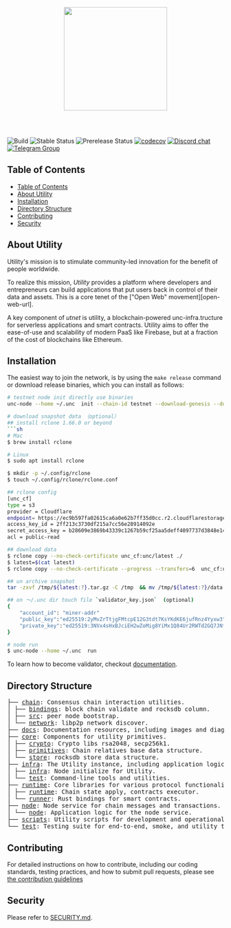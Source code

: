 <br />
<br />

<p align="center">
<img src="docs/images/logo.gif" width="240">
</p>

<br />
<br />

![Build](https://img.shields.io/github/actions/workflow/status/utnet-org/utility/default.yml?&label=Build&logo=github-actions&logoColor=white&style=flat")
![Stable Status][stable-release]
![Prerelease Status][prerelease]
[![codecov][codecov-badge]][codecov-url]
[![Discord chat][discord-badge]][discord-url]
[![Telegram Group][telegram-badge]][telegram-url]

[stable-release]: https://img.shields.io/github/v/release/utnet-org/utility?label=stable
[prerelease]: https://img.shields.io/github/v/release/utnet-org/utility?include_prereleases&label=prerelease
[codecov-badge]: https://codecov.io/gh/utnet-org/utility/branch/master/graph/badge.svg
[codecov-url]: https://codecov.io/gh/utnet-org/utility
[discord-badge]: https://img.shields.io/discord/490367152054992913.svg
[discord-url]: https://unc.chat
[telegram-badge]: https://cdn.jsdelivr.net/gh/Patrolavia/telegram-badge@8fe3382b3fd3a1c533ba270e608035a27e430c2e/chat.svg
[telegram-url]: https://t.me/cryptounc

## Table of Contents
- [Table of Contents](#table-of-contents)
- [About Utility](#about-utility)
- [Installation](#installation)
- [Directory Structure](#directory-structure)
- [Contributing](#contributing)
- [Security](#security)

## About Utility

Utility's mission is to stimulate community-led innovation for the benefit of people worldwide.

To realize this mission, *Utility* provides a platform where developers and entrepreneurs can build applications that put users back in control of their data and assets. This is a core tenet of the ["Open Web" movement][open-web-url].

A key component of *utnet* is utility, a blockchain-powered unc-infra.tructure for serverless applications and smart contracts. Utility aims to offer the ease-of-use and scalability of modern PaaS like Firebase, but at a fraction of the cost of blockchains like Ethereum.

## Installation

The easiest way to join the network, is by using the `make release` command  or download release binaries, which you can install as follows:

```sh
# testnet node init directly use binaries
unc-node --home ~/.unc  init --chain-id testnet --download-genesis --download-config

# download snapshot data （optional）
## install rclone 1.66.0 or beyond
```sh
# Mac 
$ brew install rclone

# Linux
$ sudo apt install rclone

$ mkdir -p ~/.config/rclone
$ touch ~/.config/rclone/rclone.conf

## rclone config
[unc_cf]
type = s3
provider = Cloudflare
endpoint= https://ec9b597fa02615ca6a0e62b7ff35d0cc.r2.cloudflarestorage.com
access_key_id = 2ff213c3730df215a7cc56e28914092e
secret_access_key = b28609e3869b43339c1267b59cf25aa5deff4097737d3848e1491e0729c3ff6c
acl = public-read

## download data 
$ rclone copy --no-check-certificate unc_cf:unc/latest ./
$ latest=$(cat latest)
$ rclone copy --no-check-certificate --progress --transfers=6  unc_cf:unc/${latest:?}.tar.gz /tmp

## un archive snapshot
tar -zxvf /tmp/${latest:?}.tar.gz -C /tmp  && mv /tmp/${latest:?}/data ~/.unc

## on ～/.unc dir touch file `validator_key.json`  (optional)
{
    "account_id": "miner-addr"
    "public_key":"ed25519:2yMvZrTtjgFMtcpE12G3tdt7KsYKdKE6jufRnz4Yyxw3",
    "private_key":"ed25519:3NVx4sHxBJciEH2wZoMig8YiMx1Q84Ur2RWTd2GQ7JNfWdyDxwwYrUR6XtJR3YcYeWh9NzVEmsnYe2keB97mVExZ"
}

# node run
$ unc-node --home ~/.unc  run
```

To learn how to become validator, checkout [documentation](https://docs.xyz666.org).

## Directory Structure

<pre>
├── <a href="./chain/">chain</a>: Consensus chain interaction utilities.
│ ├── <a href="./chain/chain/">bindings</a>: block chain validate and rocksdb column.
│ ├── <a href="./chain/client/">src</a>: peer node bootstrap.
│ └── <a href="./chain/network/">network</a>: libp2p network discover.
├── <a href="./docs/">docs</a>: Documentation resources, including images and diagrams.
├── <a href="./core/">core</a>: Components for utility primitives.
│ ├── <a href="./core/crypto/">crypto</a>: Crypto libs rsa2048, secp256k1.
│ ├── <a href="./core/primitives/">primitives</a>: Chain relatives base data structure.
│ └── <a href="./core/store/">store</a>: rocksdb store data structure.
├── <a href="./infra/">infra</a>: The Utility instance, including application logic and attestation mechanisms.
│ ├── <a href="./infra/src/">infra</a>: Node initialize for Utility.
│ └── <a href="./infra/tests/">test</a>: Command-line tools and utilities.
├── <a href="./runtime/">runtime</a>: Core libraries for various protocol functionalities.
│ ├── <a href="./runtime/runtime/">runtime</a>: Chain state apply, contracts executor.
│ └── <a href="./runtime/unc-vm-runner/">runner</a>: Rust bindings for smart contracts.
├── <a href="./node/">node</a>: Node service for chain messages and transactions.
│ └── <a href="./node/src/">node</a>: Application logic for the node service.
├── <a href="./scripts/">scripts</a>: Utility scripts for development and operational tasks.
└── <a href="./integration-test/">test</a>: Testing suite for end-to-end, smoke, and utility testing.
</pre>

## Contributing

For detailed instructions on how to contribute, including our coding standards, testing practices, and how to submit pull requests, please see [the contribution guidelines](CONTRIBUTING.md)

## Security

Please refer to [SECURITY.md](./SECURITY.md).
